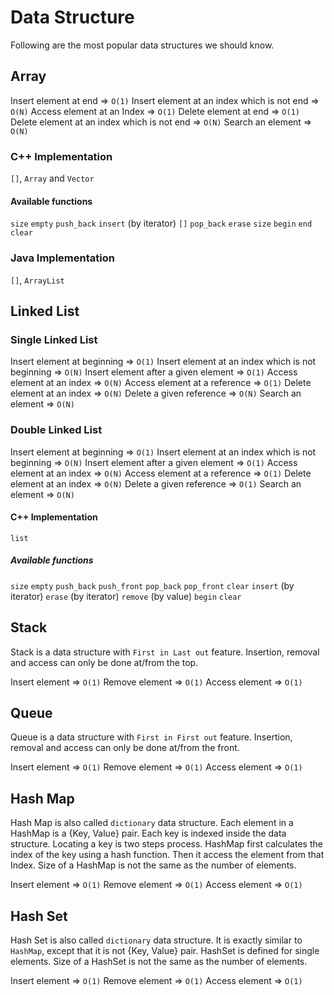 # Data Structure

Following are the most popular data structures we should know.

## Array
Insert element at end => ```O(1)```
Insert element at an index which is not end => ```O(N)```
Access element at an Index => ```O(1)```
Delete element at end => ```O(1)```
Delete element at an index which is not end => ```O(N)```
Search an element => ```O(N)```

### C++ Implementation
```[]```, ```Array``` and ```Vector```

#### Available functions
```size```
```empty```
```push_back```
```insert``` (by iterator)
```[]```
```pop_back```
```erase```
```size```
```begin```
```end```
```clear```
 
### Java Implementation
```[]```, ```ArrayList```


## Linked List

### Single Linked List
Insert element at beginning => ```O(1)```
Insert element at an index which is not beginning => ```O(N)```
Insert element after a given element => ```O(1)```
Access element at an index => ```O(N)```
Access element at a reference => ```O(1)```
Delete element at an index => ```O(N)```
Delete a given reference => ```O(N)```
Search an element => ```O(N)```

### Double Linked List
Insert element at beginning => ```O(1)```
Insert element at an index which is not beginning => ```O(N)```
Insert element after a given element => ```O(1)```
Access element at an index => ```O(N)```
Access element at a reference => ```O(1)```
Delete element at an index => ```O(N)```
Delete a given reference => ```O(1)```
Search an element => ```O(N)```

#### C++ Implementation
```list```

##### Available functions
```size```
```empty```
```push_back```
```push_front```
```pop_back```
```pop_front```
```clear```
```insert``` (by iterator)
```erase``` (by iterator)
```remove``` (by value)
```begin```
```clear```

## Stack
Stack is a data structure with ```First in Last out``` feature. Insertion, removal and access can only be done at/from the top.

Insert element => ```O(1)```
Remove element => ```O(1)```
Access element => ```O(1)```

## Queue
Queue is a data structure with ```First in First out``` feature. Insertion, removal and access can only be done at/from the front.

Insert element => ```O(1)```
Remove element => ```O(1)```
Access element => ```O(1)```

## Hash Map
Hash Map is also called ```dictionary``` data structure. Each element in a HashMap is a {Key, Value} pair. Each key is indexed inside the data structure. Locating a key is two steps process. HashMap first calculates the index of the key using a hash function. Then it access the element from that Index. Size of a HashMap is not the same as the number of elements.

Insert element => ```O(1)```
Remove element => ```O(1)```
Access element => ```O(1)```

## Hash Set
Hash Set is also called ```dictionary``` data structure. It is exactly similar to ```HashMap```, except that it is not {Key, Value} pair. HashSet is defined for single elements. Size of a HashSet is not the same as the number of elements.

Insert element => ```O(1)```
Remove element => ```O(1)```
Access element => ```O(1)```
